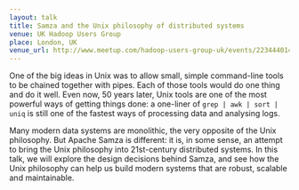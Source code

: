 ```yaml
---
layout: talk
title: Samza and the Unix philosophy of distributed systems
venue: UK Hadoop Users Group
place: London, UK
venue_url: http://www.meetup.com/hadoop-users-group-uk/events/223444014/
---
```


One of the big ideas in Unix was to allow small, simple command-line tools to be chained together
with pipes. Each of those tools would do one thing and do it well. Even now, 50 years later, Unix
tools are one of the most powerful ways of getting things done: a one-liner of
`grep | awk | sort | uniq` is still one of the fastest ways of processing data and analysing logs.

Many modern data systems are monolithic, the very opposite of the Unix philosophy. But Apache Samza
is different: it is, in some sense, an attempt to bring the Unix philosophy into 21st-century
distributed systems. In this talk, we will explore the design decisions behind Samza, and see how
the Unix philosophy can help us build modern systems that are robust, scalable and maintainable.
